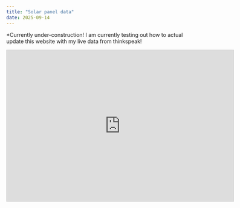 ```yaml
---
title: "Solar panel data"
date: 2025-09-14
---
```


*Currently under-construction! I am currently testing out how to actual update this website with my live data from thinkspeak!


<iframe width="600" height="400" style="border: 1px solid #cccccc;"
src="https://thingspeak.mathworks.com/channels/2937156/charts/2?bgcolor=%23ffffff&color=%23d62020&dynamic=true&results=20&title=Power&type=line">
</iframe>


